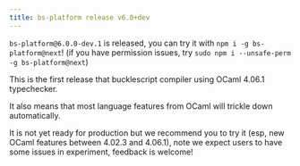 ```yaml
---
title: bs-platform release v6.0+dev
---
```


`bs-platform@6.0.0-dev.1` is released, you can try it with `npm i -g bs-platform@next`!
(if you have permission issues, try `sudo npm i --unsafe-perm -g bs-platform@next`)

This is the first release that bucklescript compiler using OCaml 4.06.1 typechecker.

It also means that most language features from OCaml will trickle down automatically.

It is not yet ready for production but we recommend you to try it (esp, new OCaml features between 4.02.3 and 4.06.1),
note we expect users to have some issues in experiment, feedback is welcome!
